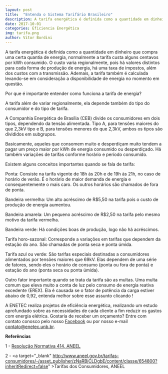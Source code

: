 ```yaml
---
layout: post
title:  "Entenda o Sistema Tarifário Brasileiro"
description: A tarifa energética é definida como a quantidade em dinheiro que compra uma certa quantia de energia [...]
date: 2017-10-01
categories: Eficiencia Energética
img: tarifa.png
author: Vitor Bordini
---
```

A tarifa energética é definida como a quantidade em dinheiro que compra uma certa quantia de energia, normalmente a tarifa custa alguns centavos por kWh consumido. O custo varia regionalmente, pois há valores distintos para cada forma de produção de energia, há uma taxa de impostos, além dos custos com a transmissão. Ademais, a tarifa também é calculada levando-se em consideração a disponibilidade de energia no momento em questão.

Por que é importante entender como funciona a tarifa de energia? 

A tarifa além de variar regionalmente, ela depende também do tipo do consumidor e
do tipo de tarifa. 

A Companhia Energética de Brasília (CEB) divide os consumidores em dois tipos, dependendo da tensão alimentada. Tipo A, para tensões maiores do que 2,3kV tipo e B, para tensões menores do que 2,3kV, ambos os tipos são divididos em subgrupos. 

Basicamente, aqueles que consomem muito e desperdiçam muito tendem a pagar um preço maior por kWh de energia consumido ou desperdiçado. Há também variações de tarifas conforme horário e período consumido.

Existem alguns conceitos importantes quando se fala de tarifa:

Ponta: Consiste na tarifa vigente de 18h às 20h e  de 19h às 21h, no caso de horário de verão. É o horário de maior demanda de energia e consequentemente o mais caro. Os outros horários são chamados de fora de ponta.

Bandeira vermelha: Um alto acréscimo de R$5,50 na tarifa pois o custo de produção de energia aumentou. 
 
Bandeira amarela: Um pequeno acréscimo de R$2,50 na tarifa pelo mesmo motivo da tarifa vermelha.

Bandeira verde: Há condições boas de produção, logo não há acréscimos.

Tarifa horo-sazonal: Corresponde a variações em tarifas que dependem da estação do ano. São chamadas de ponta seca e ponta úmida.

Tarifa azul ou verde: São tarifas especiais destinadas a consumidores alimentados por tensões maiores que 69kV. Elas dependem de uma série de fatores, sendo eles o horário de consumo (ponta ou fora de ponta) e estação do ano (ponta seca ou ponta úmida).

Outro fator importante quando se trata da tarifa são as multas. Uma multa comum que eleva muito a conta de luz pelo consumo de energia reativa excedente (EREX). Ela é causada se o fator de potência da carga estiver abaixo de 0,92, entenda melhor sobre esse assunto clicando <a href="http://enetec.unb.br/blog/EREX/"></a>!


A ENETEC realiza projetos de eficiência energética, realizando um estudo aprofundado sobre as necessidades de cada cliente a fim reduzir os gastos com energia elétrica. Gostaria de receber um orçamento? Entre com contato conosco pelo nosso <a href="http://facebook.com/enetec.consultoria" target="_blank">Facebook</a> ou por nosso e-mail contato@enetec.unb.br.

**Referências**
 
1 - <a href=" http://www2.aneel.gov.br/cedoc/ren2010414.pdf">Resolução Normativa 414, ANEEL</a>

2 - <a target="_blank" http://www.aneel.gov.br/tarifas-consumidores/-/asset_publisher/zNaRBjCLDgbE/content/classe/654800?inheritRedirect=false" >Tarifas dos Consumidores, ANEEL </a>

